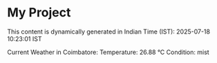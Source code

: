 # My Project

This content is dynamically generated in Indian Time (IST): 2025-07-18 10:23:01 IST


Current Weather in Coimbatore:
Temperature: 26.88 °C
Condition: mist
